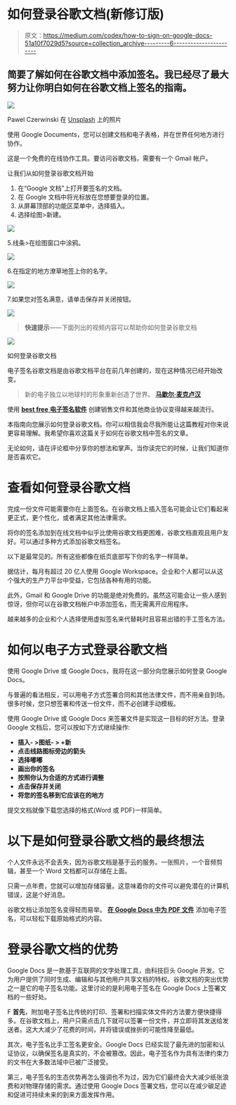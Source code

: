 # 如何登录谷歌文档(新修订版)

> 原文：<https://medium.com/codex/how-to-sign-on-google-docs-51a10f7029d5?source=collection_archive---------6----------------------->

## 简要了解如何在谷歌文档中添加签名。我已经尽了最大努力让你明白如何在谷歌文档上签名的指南。

![](img/c407ac0c17b0833f239eedd607c7f4d5.png)

Pawel Czerwinski 在 [Unsplash](https://unsplash.com?utm_source=medium&utm_medium=referral) 上的照片

使用 Google Documents，您可以创建文档和电子表格，并在世界任何地方进行协作。

这是一个免费的在线协作工具。要访问谷歌文档，需要有一个 Gmail 帐户。

让我们从如何登录谷歌文档开始

1.  在“Google 文档”上打开要签名的文档。
2.  在 Google 文档中将光标放在您想要登录的位置。
3.  从屏幕顶部的功能区菜单中，选择插入。
4.  选择绘图>新建。

![](img/4de5b48377818b00b9c2f8686daadb93.png)

5.线条>在绘图窗口中涂鸦。

![](img/05b6d9ac43e0790101b2507dc6c33616.png)

6.在指定的地方潦草地签上你的名字。

![](img/54589bb07754ad0748cefb3862a176e5.png)

7.如果您对签名满意，请单击保存并关闭按钮。

![](img/ba06bb45ecf27b314543199640c4524a.png)

> **快速提示**——下面列出的视频内容可以帮助你如何登录谷歌文档

![](img/1da5f91d7a4a187563445a37db505a58.png)

如何登录谷歌文档

电子签名谷歌文档是由谷歌文档平台在前几年创建的，现在这种情况已经开始改变。

> 新的电子独立以地球村的形象重新创造了世界。 [**马歇尔·麦克卢汉**](https://www.brainyquote.com/authors/marshall-mcluhan-quotes)

使用 [**best free** **电子签名软件**](https://wesignature.com/) 创建销售文件和其他商业协议变得越来越流行。

本指南向您展示如何登录谷歌文档。你可以相信我会尽我所能让这篇教程对你来说更容易理解。我希望你喜欢这篇关于如何在谷歌文档中签名的文章。

无论如何，请在评论框中分享你的想法和掌声。当你读完它的时候，让我们知道你是否喜欢它。

# 查看如何登录谷歌文档

完成一份文件可能需要你在上面签名。在谷歌文档上插入签名可能会让它们看起来更正式，更个性化，或者满足其他法律需求。

将你的签名添加到在线文档中似乎比使用谷歌文档更困难，谷歌文档直观且用户友好。可以通过多种方式添加谷歌文档签名。

以下是最常见的。所有这些都像在纸页底部写下你的名字一样简单。

据估计，每月有超过 20 亿人使用 Google Workspace。企业和个人都可以从这个强大的生产力平台中受益，它包括各种有用的功能。

此外，Gmail 和 Google Drive 的功能是绝对免费的。虽然这可能会让一些人感到惊讶，但你可以在谷歌文档帐户中添加签名，而无需离开应用程序。

越来越多的企业和个人选择使用虚拟签名来代替耗时且容易出错的手工签名方法。

# 如何以电子方式登录谷歌文档

使用 Google Drive 或 Google Docs，我将在这一部分向您展示如何登录 Google Docs。

与普遍的看法相反，可以用电子方式签署合同和其他法律文件，而不用亲自到场。很多时候，您只想签署和传送一份文件，而不必创建手动模板。

使用 Google Drive 或 Google Docs 来签署文件是实现这一目标的好方法。登录 Google 文档后，您可以按如下方式继续操作:

*   **插入- >图纸- > +新**
*   **点击线路图标旁边的箭头**
*   **选择嘟嘟**
*   **画出你的签名**
*   **按照你认为合适的方式进行调整**
*   **点击保存并关闭**
*   **将您的签名移到它应该在的地方**

提交文档就像下载您选择的格式(Word 或 PDF)一样简单。

# 以下是如何登录谷歌文档的最终想法

个人文件永远不会丢失，因为谷歌文档是基于云的服务。一张照片，一个音频剪辑，甚至一个 Word 文档都可以存储在上面。

只需一点年费，您就可以增加存储容量。这意味着你的文件可以避免潜在的计算机错误，这是个好消息。

谷歌文档让添加签名变得轻而易举。 [**在 Google Docs 中为 PDF 文件**](https://wesignature.com/blog/electronic-signature-pdf/) 添加电子签名，可以轻松下载原始格式的内容。

# 登录谷歌文档的优势

Google Docs 是一款基于互联网的文字处理工具，由科技巨头 Google 开发。它为用户提供了同时生成、编辑和与其他用户共享文档的特权。谷歌文档的突出优势之一是它的电子签名功能。这里讨论的是利用电子签名在 Google Docs 上签署文档的一些好处。

F **首先**，附加电子签名比传统的打印、签署和扫描实体文件的方法要方便快捷得多。在谷歌文档上，用户只需点击几下就可以签署一份文件，并立即将其发送给发送者。这大大减少了花费的时间，并将错误或挫折的可能性降至最低。

其次，电子签名比手工签名更安全。Google Docs 已经实现了最先进的加密和认证协议，以确保签名是真实的，不会被篡改。因此，电子签名作为具有法律约束力的文书在大多数法域中已被广泛接受。

第三，电子签名的生态优势再怎么强调也不为过，因为它们最终会大大减少纸张浪费和对物理存储的需求。通过使用 Google Docs 签署文档，您可以在减少碳足迹和促进可持续未来的到来方面发挥作用。
